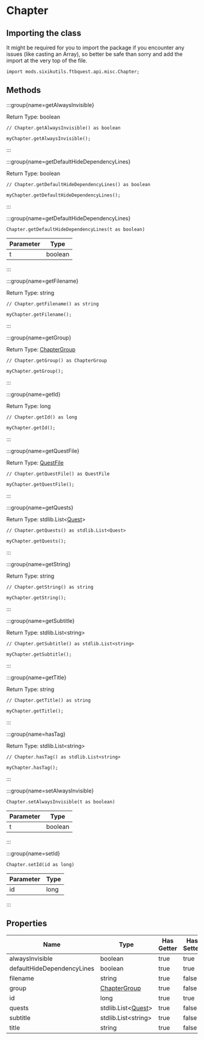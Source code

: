 # Chapter

## Importing the class

It might be required for you to import the package if you encounter any issues (like casting an Array), so better be safe than sorry and add the import at the very top of the file.
```zenscript
import mods.sixikutils.ftbquest.api.misc.Chapter;
```


## Methods

:::group{name=getAlwaysInvisible}

Return Type: boolean

```zenscript
// Chapter.getAlwaysInvisible() as boolean

myChapter.getAlwaysInvisible();
```

:::

:::group{name=getDefaultHideDependencyLines}

Return Type: boolean

```zenscript
// Chapter.getDefaultHideDependencyLines() as boolean

myChapter.getDefaultHideDependencyLines();
```

:::

:::group{name=getDefaultHideDependencyLines}

```zenscript
Chapter.getDefaultHideDependencyLines(t as boolean)
```

| Parameter |  Type   |
|-----------|---------|
| t         | boolean |


:::

:::group{name=getFilename}

Return Type: string

```zenscript
// Chapter.getFilename() as string

myChapter.getFilename();
```

:::

:::group{name=getGroup}

Return Type: [ChapterGroup](/mods/sixikutils/ftbquest/quests/ChapterGroup)

```zenscript
// Chapter.getGroup() as ChapterGroup

myChapter.getGroup();
```

:::

:::group{name=getId}

Return Type: long

```zenscript
// Chapter.getId() as long

myChapter.getId();
```

:::

:::group{name=getQuestFile}

Return Type: [QuestFile](/mods/sixikutils/ftbquest/quests/QuestFile)

```zenscript
// Chapter.getQuestFile() as QuestFile

myChapter.getQuestFile();
```

:::

:::group{name=getQuests}

Return Type: stdlib.List&lt;[Quest](/mods/sixikutils/ftbquest/quests/Quest)&gt;

```zenscript
// Chapter.getQuests() as stdlib.List<Quest>

myChapter.getQuests();
```

:::

:::group{name=getString}

Return Type: string

```zenscript
// Chapter.getString() as string

myChapter.getString();
```

:::

:::group{name=getSubtitle}

Return Type: stdlib.List&lt;string&gt;

```zenscript
// Chapter.getSubtitle() as stdlib.List<string>

myChapter.getSubtitle();
```

:::

:::group{name=getTitle}

Return Type: string

```zenscript
// Chapter.getTitle() as string

myChapter.getTitle();
```

:::

:::group{name=hasTag}

Return Type: stdlib.List&lt;string&gt;

```zenscript
// Chapter.hasTag() as stdlib.List<string>

myChapter.hasTag();
```

:::

:::group{name=setAlwaysInvisible}

```zenscript
Chapter.setAlwaysInvisible(t as boolean)
```

| Parameter |  Type   |
|-----------|---------|
| t         | boolean |


:::

:::group{name=setId}

```zenscript
Chapter.setId(id as long)
```

| Parameter | Type |
|-----------|------|
| id        | long |


:::


## Properties

|            Name            |                                Type                                | Has Getter | Has Setter |
|----------------------------|--------------------------------------------------------------------|------------|------------|
| alwaysInvisible            | boolean                                                            | true       | true       |
| defaultHideDependencyLines | boolean                                                            | true       | true       |
| filename                   | string                                                             | true       | false      |
| group                      | [ChapterGroup](/mods/sixikutils/ftbquest/quests/ChapterGroup)      | true       | false      |
| id                         | long                                                               | true       | true       |
| quests                     | stdlib.List&lt;[Quest](/mods/sixikutils/ftbquest/quests/Quest)&gt; | true       | false      |
| subtitle                   | stdlib.List&lt;string&gt;                                          | true       | false      |
| title                      | string                                                             | true       | false      |

